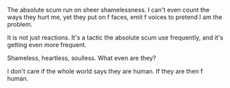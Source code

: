 The absolute scum run on sheer shamelessness. I can't even count the ways they hurt me, yet they put on f faces, emit f voices to pretend I am the problem.

It is not just reactions. It's a tactic the absolute scum use frequently, and it's getting even more frequent.

Shameless, heartless, soulless. What even are they?

I don't care if the whole world says they are human. If they are then f human.
